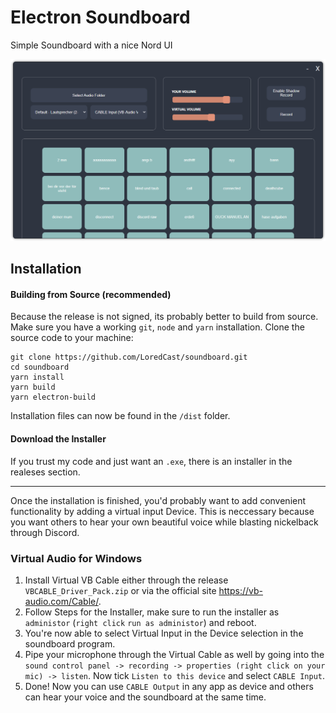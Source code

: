 # Electron Soundboard

Simple Soundboard with a nice Nord UI

![Image](./img/ui2.png)

## Installation

#### Building from Source (recommended)
Because the release is not signed, its probably better to build from source.
Make sure you have a working `git`, `node` and `yarn` installation.
Clone the source code to your machine: 

```
git clone https://github.com/LoredCast/soundboard.git
cd soundboard
yarn install
yarn build
yarn electron-build
```

Installation files can now be found in the `/dist` folder.

#### Download the Installer
If you trust my code and just want an `.exe`, there is an installer in the realeses section.

---

Once the installation is finished, you'd probably want to add convenient functionality by adding a virtual input Device.
This is neccessary because you want others to hear your own beautiful voice while blasting nickelback through Discord.

### Virtual Audio for Windows
1. Install Virtual VB Cable either through the release `VBCABLE_Driver_Pack.zip` or via the official site https://vb-audio.com/Cable/.
2. Follow Steps for the Installer, make sure to run the installer as `administor` (`right click` `run as administor`) and reboot.
3. You're now able to select Virtual Input in the Device selection in the soundboard program.
4. Pipe your microphone through the Virtual Cable as well by going into the `sound control panel -> recording -> properties (right click on your mic) -> listen`. Now tick `Listen to this device` and select `CABLE Input`.
5. Done! Now you can use `CABLE Output` in any app as device and others can hear your voice and the soundboard at the same time.

